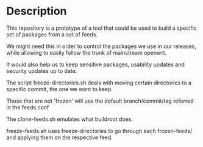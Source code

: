 # Description

This repository is a prototype of a tool that could be used to build a specific set of packages from a set of feeds.

We might need this in order to control the packages we use in our releases, while allowing to easily follow the trunk of mainstream openwrt.

It would also help us to keep sensitive packages, usability updates and security updates up to date.

The script freeze-directories.sh deals with moving certain directories to a specific commit, the one we want to keep.

Those that are not 'frozen' will use the default branch/commit/tag referred in the feeds.conf

The clone-feeds.sh emulates what buildroot does.

freeze-feeds.sh uses freeze-directories to go through each frozen-feeds/<feed-name> and applying them on the respective feed.

